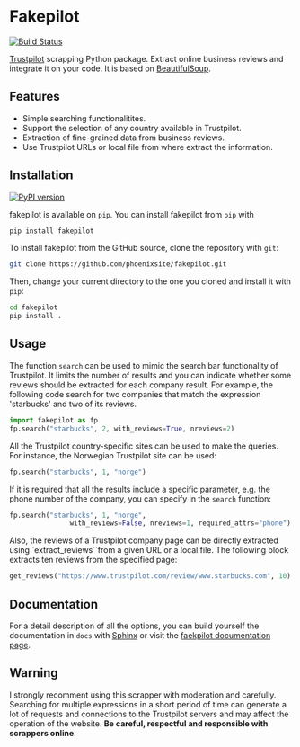 # Fakepilot

[![Build Status](https://github.com/phoenixsite/fakepilot/actions/workflows/python-app.yml/badge.svg)](https://github.com/phoenixsite/fakepilot/actions/workflows/python-app.yml)

[Trustpilot](https://www.trustpilot.com/) scrapping Python package.
Extract online business reviews and integrate it on your code.
It is based on [BeautifulSoup](https://www.crummy.com/software/BeautifulSoup/).

## Features
* Simple searching functionalitites.
* Support the selection of any country available in Trustpilot.
* Extraction of fine-grained data from business reviews.
* Use Trustpilot URLs or local file from where extract the information.

## Installation
[![PyPI version](https://badge.fury.io/py/fakepilot.svg)](https://pypi.org/project/fakepilot/)

fakepilot is available on `pip`. You can install fakepilot from `pip` with

```bash
pip install fakepilot
```

To install fakepilot from the GitHub source, clone the repository with `git`:

```bash
git clone https://github.com/phoenixsite/fakepilot.git
```

Then, change your current directory to the one you cloned and install it with `pip`:

```bash
cd fakepilot
pip install .
```

## Usage
The function `search` can be used to mimic the search bar functionality
of Trustpilot. It limits the number of results and you can
indicate whether some reviews should be extracted for each company result.
For example, the following code search for two companies that match
the expression 'starbucks' and two of its reviews.

``` python
import fakepilot as fp
fp.search("starbucks", 2, with_reviews=True, nreviews=2)
```

All the Trustpilot country-specific sites can be used to make the queries.
For instance, the Norwegian Trustpilot site can be used:

``` python
fp.search("starbucks", 1, "norge")
```

If it is required that all the results include a specific parameter, e.g.
the phone number of the company, you can specify
in the `search` function:

```python
fp.search("starbucks", 1, "norge",
		       with_reviews=False, nreviews=1, required_attrs="phone")
```

Also, the reviews of a Trustpilot company page can be directly extracted
using `extract_reviews``from a given URL or a local file.
The following block extracts ten reviews from the
specified page:

```python
get_reviews("https://www.trustpilot.com/review/www.starbucks.com", 10)
```

## Documentation
For a detail description of all the options, you can build yourself the documentation
in ``docs`` with [Sphinx](https://www.sphinx-doc.org/en/master/) or visit the
[faekpilot documentation page](https://fakepilot.readthedocs.io).

## Warning
I strongly recomment using this scrapper with moderation and carefully.
Searching for multiple expressions in a short period of time can generate
a lot of requests and connections to the Trustpilot servers and may affect the
operation of the website. **Be careful, respectful and responsible with
scrappers online**.
